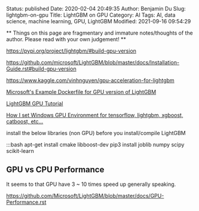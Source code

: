 Status: published
Date: 2020-02-04 20:49:35
Author: Benjamin Du
Slug: lightgbm-on-gpu
Title: LightGBM on GPU
Category: AI
Tags: AI, data science, machine learning, GPU, LightGBM
Modified: 2021-09-16 09:54:29

**
Things on this page are fragmentary and immature notes/thoughts of the author.
Please read with your own judgement!
**


https://pypi.org/project/lightgbm/#build-gpu-version

https://github.com/microsoft/LightGBM/blob/master/docs/Installation-Guide.rst#build-gpu-version

https://www.kaggle.com/vinhnguyen/gpu-acceleration-for-lightgbm

[Microsoft's Example Dockerfile for GPU version of LightGBM](https://github.com/microsoft/LightGBM/blob/master/docker/gpu/dockerfile.gpu)

[LightGBM GPU Tutorial](https://lightgbm.readthedocs.io/en/latest/GPU-Tutorial.html)

[How I set Windows GPU Environment for tensorflow, lightgbm, xgboost, catboost, etc…](https://harangdev.github.io/tips/1/)

install the below libraries (non GPU) before you install/compile LightGBM

:::bash
apt-get install cmake libboost-dev
pip3 install joblib numpy scipy scikit-learn

## GPU vs CPU Performance

It seems to that GPU have 3 ~ 10 times speed up generally speaking.

https://github.com/Microsoft/LightGBM/blob/master/docs/GPU-Performance.rst